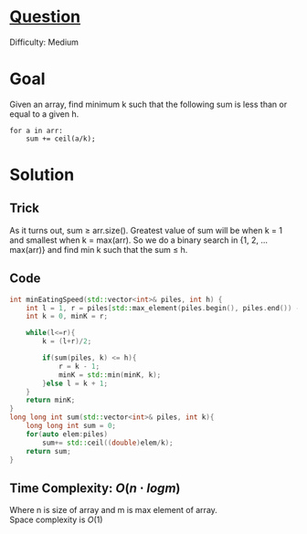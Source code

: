 # [Question](https://leetcode.com/problems/koko-eating-bananas/)
Difficulty: Medium
# Goal
Given an array, find minimum k such that the following sum is less than or equal to a given h.
```
for a in arr:
    sum += ceil(a/k);
```
# Solution
## Trick
As it turns out, sum $\geq$ arr.size(). Greatest value of sum will be when k = 1 and smallest when k = max(arr). So we do a binary search in {1, 2, ... max(arr)} and find min k such that the sum $\leq$ h.
## Code
```cpp
int minEatingSpeed(std::vector<int>& piles, int h) {
    int l = 1, r = piles[std::max_element(piles.begin(), piles.end()) - piles.begin()];
    int k = 0, minK = r;

    while(l<=r){
        k = (l+r)/2;

        if(sum(piles, k) <= h){
            r = k - 1;
            minK = std::min(minK, k);
        }else l = k + 1;
    }
    return minK;
}
long long int sum(std::vector<int>& piles, int k){
    long long int sum = 0;
    for(auto elem:piles)
        sum+= std::ceil((double)elem/k);
    return sum;
}
```
## Time Complexity: $O(n\cdot logm)$
Where n is size of array and m is max element of array.  
 Space complexity is $O(1)$